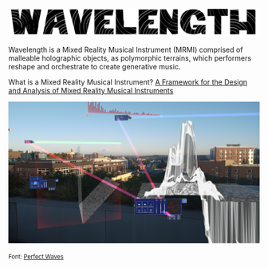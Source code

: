 ![Wavelength](docs/WavelengthText.png)


Wavelength is a Mixed Reality Musical Instrument (MRMI) comprised of malleable holographic objects, as polymorphic terrains, which performers reshape and orchestrate to create generative music.

What is a Mixed Reality Musical Instrument? [A Framework for the Design and Analysis of Mixed Reality Musical Instruments](https://nime.pubpub.org/pub/mrmi-framework/release/1)

![Wavelength MRC](docs/WavelengthMRC.jpg)


<small>Font: [Perfect Waves](https://www.dafont.com/the-perfect-wave.font)</small>